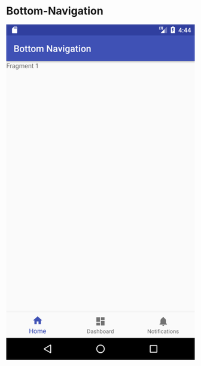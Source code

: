 # Bottom-Navigation
![alt text](https://raw.githubusercontent.com/PuniCharana/Bottom-Navigation/master/bottom_navigation.png)